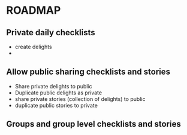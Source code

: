 # ROADMAP

## Private daily checklists
- create delights
- 

## Allow public sharing checklists and stories

- Share private delights to public
- Duplicate public delights as private
- share private stories (collection of delights) to public
- duplicate public stories to private

## Groups and group level checklists and stories
